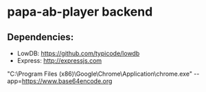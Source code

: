# papa-ab-player backend

## Dependencies:
- LowDB: https://github.com/typicode/lowdb
- Express: http://expressjs.com

"C:\Program Files (x86)\Google\Chrome\Application\chrome.exe" --app=https://www.base64encode.org